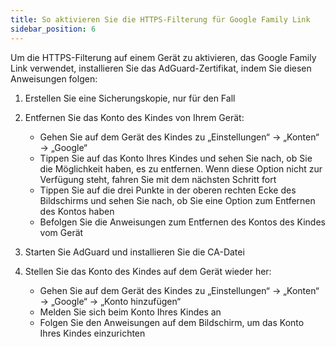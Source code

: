 ```yaml
---
title: So aktivieren Sie die HTTPS-Filterung für Google Family Link
sidebar_position: 6
---
```


Um die HTTPS-Filterung auf einem Gerät zu aktivieren, das Google Family Link verwendet, installieren Sie das AdGuard-Zertifikat, indem Sie diesen Anweisungen folgen:

1. Erstellen Sie eine Sicherungskopie, nur für den Fall
1. Entfernen Sie das Konto des Kindes von Ihrem Gerät:

    - Gehen Sie auf dem Gerät des Kindes zu „Einstellungen“ → „Konten“ → „Google“
    - Tippen Sie auf das Konto Ihres Kindes und sehen Sie nach, ob Sie die Möglichkeit haben, es zu entfernen. Wenn diese Option nicht zur Verfügung steht, fahren Sie mit dem nächsten Schritt fort
    - Tippen Sie auf die drei Punkte in der oberen rechten Ecke des Bildschirms und sehen Sie nach, ob Sie eine Option zum Entfernen des Kontos haben
    - Befolgen Sie die Anweisungen zum Entfernen des Kontos des Kindes vom Gerät

1. Starten Sie AdGuard und installieren Sie die CA-Datei
1. Stellen Sie das Konto des Kindes auf dem Gerät wieder her:

    - Gehen Sie auf dem Gerät des Kindes zu „Einstellungen“ → „Konten“ → „Google“ → „Konto hinzufügen“
    - Melden Sie sich beim Konto Ihres Kindes an
    - Folgen Sie den Anweisungen auf dem Bildschirm, um das Konto Ihres Kindes einzurichten
